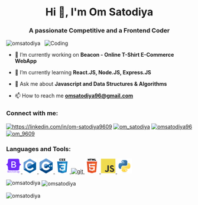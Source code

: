 
<h1 align="center">Hi 👋, I'm Om Satodiya</h1>
<h3 align="center">A passionate Competitive and a Frontend Coder</h3>
<img src="https://raw.githubusercontent.com/TheDudeThatCode/TheDudeThatCode/master/Assets/Developer.gif" align="right" alt="Coding" width="400" >
<p align="left"> <img src="https://komarev.com/ghpvc/?username=omsatodiya&label=Profile%20views&color=0e75b6&style=flat" alt="omsatodiya" /> </p>

- 🔭 I’m currently working on **Beacon - Online T-Shirt E-Commerce WebApp**

- 🌱 I’m currently learning **React.JS, Node.JS, Express.JS**

- 💬 Ask me about **Javascript and Data Structures & Algorithms**

- 📫 How to reach me **omsatodiya96@gmail.com**

<h3 align="left">Connect with me:</h3>
<p align="left">
<a href="https://linkedin.com/in/https://linkedin.com/in/om-satodiya9609" target="blank"><img align="center" src="https://raw.githubusercontent.com/rahuldkjain/github-profile-readme-generator/master/src/images/icons/Social/linked-in-alt.svg" alt="https://linkedin.com/in/om-satodiya9609" height="30" width="40" /></a>
<a href="https://www.codechef.com/users/om_satodiya" target="blank"><img align="center" src="https://cdn.jsdelivr.net/npm/simple-icons@3.1.0/icons/codechef.svg" alt="om_satodiya" height="30" width="40" /></a>
<a href="https://codeforces.com/profile/omsatodiya96" target="blank"><img align="center" src="https://raw.githubusercontent.com/rahuldkjain/github-profile-readme-generator/master/src/images/icons/Social/codeforces.svg" alt="omsatodiya96" height="30" width="40" /></a>
<a href="https://www.leetcode.com/om_9609" target="blank"><img align="center" src="https://raw.githubusercontent.com/rahuldkjain/github-profile-readme-generator/master/src/images/icons/Social/leet-code.svg" alt="om_9609" height="30" width="40" /></a>
</p>

<h3 align="left">Languages and Tools:</h3>
<p align="left"> <a href="https://getbootstrap.com" target="_blank" rel="noreferrer"> <img src="https://raw.githubusercontent.com/devicons/devicon/master/icons/bootstrap/bootstrap-plain-wordmark.svg" alt="bootstrap" width="40" height="40"/> </a> <a href="https://www.cprogramming.com/" target="_blank" rel="noreferrer"> <img src="https://raw.githubusercontent.com/devicons/devicon/master/icons/c/c-original.svg" alt="c" width="40" height="40"/> </a> <a href="https://www.w3schools.com/cpp/" target="_blank" rel="noreferrer"> <img src="https://raw.githubusercontent.com/devicons/devicon/master/icons/cplusplus/cplusplus-original.svg" alt="cplusplus" width="40" height="40"/> </a> <a href="https://www.w3schools.com/css/" target="_blank" rel="noreferrer"> <img src="https://raw.githubusercontent.com/devicons/devicon/master/icons/css3/css3-original-wordmark.svg" alt="css3" width="40" height="40"/> </a> <a href="https://git-scm.com/" target="_blank" rel="noreferrer"> <img src="https://www.vectorlogo.zone/logos/git-scm/git-scm-icon.svg" alt="git" width="40" height="40"/> </a> <a href="https://www.w3.org/html/" target="_blank" rel="noreferrer"> <img src="https://raw.githubusercontent.com/devicons/devicon/master/icons/html5/html5-original-wordmark.svg" alt="html5" width="40" height="40"/> </a> <a href="https://developer.mozilla.org/en-US/docs/Web/JavaScript" target="_blank" rel="noreferrer"> <img src="https://raw.githubusercontent.com/devicons/devicon/master/icons/javascript/javascript-original.svg" alt="javascript" width="40" height="40"/> </a> <a href="https://www.python.org" target="_blank" rel="noreferrer"> <img src="https://raw.githubusercontent.com/devicons/devicon/master/icons/python/python-original.svg" alt="python" width="40" height="40"/> </a> </p>

<p><img align="left" src="https://github-readme-stats.vercel.app/api/top-langs?username=omsatodiya&show_icons=true&locale=en&layout=compact" alt="omsatodiya" /></p>

<p>&nbsp;<img align="center" src="https://github-readme-stats.vercel.app/api?username=omsatodiya&show_icons=true&locale=en" alt="omsatodiya" /></p>

<p><img align="center" src="https://github-readme-streak-stats.herokuapp.com/?user=omsatodiya&" alt="omsatodiya" /></p>

